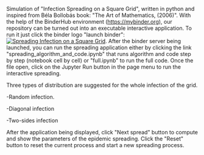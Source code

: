 Simulation of "Infection Spreading on a Square Grid", written in python and inspired from Béla Bollobás book: "The Art of Mathematics, (2006)". With the help of the BinderHub environment (https://mybinder.org), our repository can be turned out into an executable interactive application.
To run it just click the binder logo "launch binder":
[![Spreading Infection on a Square Grid](https://mybinder.org/badge_logo.svg)](https://mybinder.org/v2/gh/xsources/Epidemic-Speading-of-Information-and-Ideas/master).
After the binder server being launched, you can run the spreading application either by clicking the link "spreading_algorithm_and_code.ipynb" that runs algorithm and code step by step (notebook cell by cell) or "full.ipynb" to run the full code. Once the file open, click on the Jupyter Run button in the page menu to run the interactive spreading.

Three types of distribution are suggested for the whole infection of the grid.

-Random infection.

-Diagonal infection

-Two-sides infection

After the application being displayed, click "Next spread" button to compute and show the parameters of the epidemic spreading. Click the "Reset" button to reset the current process and start a new spreading process.
